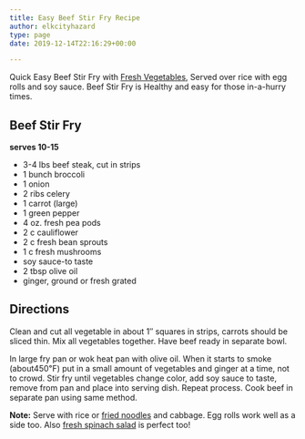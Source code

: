 ```yaml
---
title: Easy Beef Stir Fry Recipe
author: elkcityhazard
type: page
date: 2019-12-14T22:16:29+00:00

---
```

Quick Easy Beef Stir Fry with [Fresh Vegetables][1], Served over rice with egg rolls and soy sauce. Beef Stir Fry is Healthy and easy for those in-a-hurry times.

## Beef Stir Fry

 **serves 10-15**

  * 3-4 lbs beef steak, cut in strips
  * 1 bunch broccoli
  * 1 onion
  * 2 ribs celery
  * 1 carrot (large)
  * 1 green pepper
  * 4 oz. fresh pea pods
  * 2 c cauliflower
  * 2 c fresh bean sprouts
  * 1 c fresh mushrooms
  * soy sauce-to taste
  * 2 tbsp olive oil
  * ginger, ground or fresh grated

## Directions

Clean and cut all vegetable in about 1&#8243; squares in strips, carrots should be sliced thin. Mix all vegetables together. Have beef ready in separate bowl.

In large fry pan or wok heat pan with olive oil. When it starts to smoke (about450&#8457;) put in a small amount of vegetables and ginger at a time, not to crowd. Stir fry until vegetables change color, add soy sauce to taste, remove from pan and place into serving dish. Repeat process. Cook beef in separate pan using same method.

**Note:** Serve with rice or <a href="/wordpress/chef-franks-seasoning-recipes/quick-and-easy-egg-noodle-recipe/" rel="noopener noreferrer" target="_blank">fried noodles</a> and cabbage. Egg rolls work well as a side too. Also <a href="/wordpress/vegetables-and-salad-recipes/" rel="noopener noreferrer" target="_blank">fresh spinach salad</a> is perfect too!

 [1]: /wordpress/hot-vegetables/